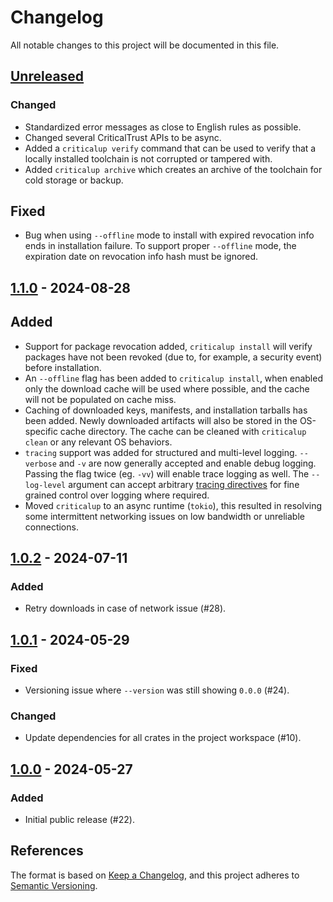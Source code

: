 <!-- SPDX-FileCopyrightText: The Ferrocene Developers -->
<!-- SPDX-License-Identifier: MIT OR Apache-2.0 -->

# Changelog

All notable changes to this project will be documented in this file.

## [Unreleased]

### Changed

- Standardized error messages as close to English rules as possible.
- Changed several CriticalTrust APIs to be async.
- Added a `criticalup verify` command that can be used to verify that a locally installed toolchain
  is not corrupted or tampered with.
- Added `criticalup archive` which creates an archive of the toolchain for cold storage or backup.

## Fixed

- Bug when using `--offline` mode to install with expired revocation info ends in installation failure. To
  support proper `--offline` mode, the expiration date on revocation info hash must be ignored.

## [1.1.0] - 2024-08-28

## Added

- Support for package revocation added, `criticalup install` will verify packages have not been
  revoked (due to, for example, a security event) before installation.
- An `--offline` flag has been added to `criticalup install`, when enabled only the download cache
  will be used where possible, and the cache will not be populated on cache miss.
- Caching of downloaded keys, manifests, and installation tarballs has been added. Newly downloaded
  artifacts will also be stored in the OS-specific cache directory. The cache can be cleaned with
  `criticalup clean` or any relevant OS behaviors.
- `tracing` support was added for structured and multi-level logging. `--verbose` and `-v` are now
  generally accepted and enable debug logging. Passing the flag twice (eg. `-vv`) will enable
  trace logging as well. The `--log-level` argument can accept arbitrary
  [tracing directives](https://docs.rs/tracing-subscriber/latest/tracing_subscriber/filter/struct.EnvFilter.html#directives)
  for fine grained control over logging where required.
- Moved `criticalup` to an async runtime (`tokio`), this resulted in resolving some intermittent
  networking issues on low bandwidth or unreliable connections.

## [1.0.2] - 2024-07-11

### Added

- Retry downloads in case of network issue (#28).

## [1.0.1] - 2024-05-29

### Fixed

- Versioning issue where `--version` was still showing `0.0.0` (#24).

### Changed

- Update dependencies for all crates in the project workspace (#10).

## [1.0.0] - 2024-05-27

### Added

- Initial public release (#22).

## References

The format is based on [Keep a Changelog](https://keepachangelog.com/en/1.1.0/),
and this project adheres to [Semantic Versioning](https://semver.org/spec/v2.0.0.html).

[Unreleased]: https://github.com/ferrocene/criticalup/compare/v1.0.2...HEAD
[1.1.0]: https://github.com/ferrocene/criticalup/compare/v1.1.0...v1.0.2
[1.0.2]: https://github.com/ferrocene/criticalup/compare/v1.0.1...v1.0.2
[1.0.1]: https://github.com/ferrocene/criticalup/compare/v1.0.0...v1.0.1
[1.0.0]: https://github.com/ferrocene/criticalup/compare/v1.0.0...v1.0.0-prerelease.1
